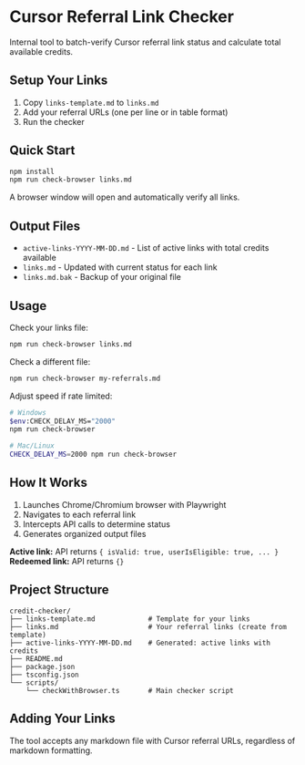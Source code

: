 # Cursor Referral Link Checker

Internal tool to batch-verify Cursor referral link status and calculate total available credits.

## Setup Your Links

1. Copy `links-template.md` to `links.md`
2. Add your referral URLs (one per line or in table format)
3. Run the checker

## Quick Start

```bash
npm install
npm run check-browser links.md
```

A browser window will open and automatically verify all links.

## Output Files

- `active-links-YYYY-MM-DD.md` - List of active links with total credits available
- `links.md` - Updated with current status for each link
- `links.md.bak` - Backup of your original file

## Usage

Check your links file:
```bash
npm run check-browser links.md
```

Check a different file:
```bash
npm run check-browser my-referrals.md
```

Adjust speed if rate limited:
```bash
# Windows
$env:CHECK_DELAY_MS="2000"
npm run check-browser

# Mac/Linux
CHECK_DELAY_MS=2000 npm run check-browser
```

## How It Works

1. Launches Chrome/Chromium browser with Playwright
2. Navigates to each referral link
3. Intercepts API calls to determine status
4. Generates organized output files

**Active link:** API returns `{ isValid: true, userIsEligible: true, ... }`  
**Redeemed link:** API returns `{}`

## Project Structure

```
credit-checker/
├── links-template.md             # Template for your links
├── links.md                      # Your referral links (create from template)
├── active-links-YYYY-MM-DD.md    # Generated: active links with credits
├── README.md
├── package.json
├── tsconfig.json
└── scripts/
    └── checkWithBrowser.ts       # Main checker script
```

## Adding Your Links

The tool accepts any markdown file with Cursor referral URLs, regardless of markdown formatting.
